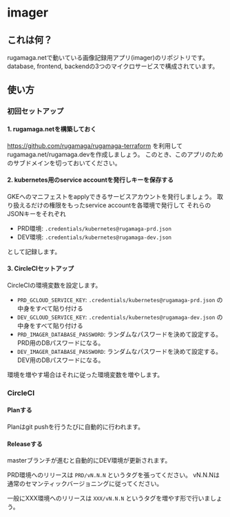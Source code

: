 # imager

## これは何？

rugamaga.netで動いている画像記録用アプリ(imager)のリポジトリです。
database, frontend, backendの3つのマイクロサービスで構成されています。

## 使い方

### 初回セットアップ

#### 1. rugamaga.netを構築しておく

https://github.com/rugamaga/rugamaga-terraform を利用して
rugamaga.net/rugamaga.devを作成しましょう。
このとき、このアプリのためのサブドメインを切っておいてください。

#### 2. kubernetes用のservice accountを発行しキーを保存する

GKEへのマニフェストをapplyできるサービスアカウントを発行しましょう。
取り扱えるだけの権限をもったservice accountを各環境で発行して
それらのJSONキーをそれぞれ

- PRD環境: `.credentials/kubernetes@rugamaga-prd.json`
- DEV環境: `.credentials/kubernetes@rugamaga-dev.json`

として記録します。

#### 3. CircleCIセットアップ

CircleCIの環境変数を設定します。

- `PRD_GCLOUD_SERVICE_KEY`: `.credentials/kubernetes@rugamaga-prd.json` の中身をすべて貼り付ける
- `DEV_GCLOUD_SERVICE_KEY`: `.credentials/kubernetes@rugamaga-dev.json` の中身をすべて貼り付ける
- `PRD_IMAGER_DATABASE_PASSWORD`: ランダムなパスワードを決めて設定する。PRD用のDBパスワードになる。
- `DEV_IMAGER_DATABASE_PASSWORD`: ランダムなパスワードを決めて設定する。DEV用のDBパスワードになる。

環境を増やす場合はそれに従った環境変数を増やします。

### CircleCI

#### Planする

Planはgit pushを行うたびに自動的に行われます。

#### Releaseする

masterブランチが進むと自動的にDEV環境が更新されます。

PRD環境へのリリースは `PRD/vN.N.N` というタグを張ってください。
vN.N.Nは通常のセマンティックバージョニングに従ってください。

一般にXXX環境へのリリースは `XXX/vN.N.N` というタグを増やす形で行いましょう。
